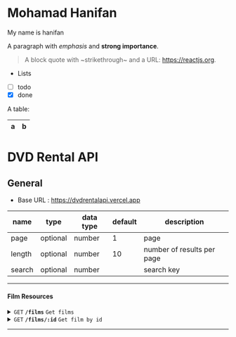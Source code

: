 # Mohamad Hanifan

My name is hanifan

A paragraph with _emphasis_ and **strong importance**.

> A block quote with ~strikethrough~ and a URL: https://reactjs.org.

- Lists
- [ ] todo
- [x] done

A table:

| a   | b   |
| --- | --- |

# DVD Rental API

## General

- Base URL : https://dvdrentalapi.vercel.app

| name   | type     | data type | default | description                |
| ------ | -------- | --------- | ------- | -------------------------- |
| page   | optional | number    | 1       | page                       |
| length | optional | number    | 10      | number of results per page |
| search | optional | number    |         | search key                 |

---

#### Film Resources

<details>
 <summary><code>GET</code> <code><b>/films</b></code> <code>Get films</code></summary>

##### Parameters

##### Responses

> | http code | content-type       | response                |
> | --------- | ------------------ | ----------------------- |
> | `200`     | `application/json` | List of films paginated |

##### Example

> https://dvdrentalapi.vercel.app/films?page=1&length=10&search=Dinosaur

> ```javascript
>  curl --location 'https://dvdrentalapi.vercel.app/films?page=1&length=10&search=Dinosaur'
> ```

</details>

<details>
 <summary><code>GET</code> <code><b>/films/:id</b></code> <code>Get film by id</code></summary>

##### Parameters

> | name | type     | data type | default | description |
> | ---- | -------- | --------- | ------- | ----------- |
> | id   | required | number    |         | Film ID     |

##### Responses

> | http code | content-type       | response        |
> | --------- | ------------------ | --------------- |
> | `200`     | `application/json` | Film Object     |
> | `404`     | `application/json` | Not Found Error |

##### Example

> https://dvdrentalapi.vercel.app/films/1

> ```javascript
>  curl --location 'https://dvdrentalapi.vercel.app/films/1'
> ```

</details>

---
